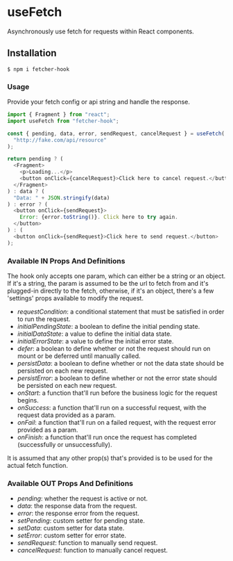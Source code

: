 # useFetch

Asynchronously use fetch for requests within React components.

## Installation

```
$ npm i fetcher-hook
```

### Usage

Provide your fetch config or api string and handle the response.

```javascript
import { Fragment } from "react";
import useFetch from "fetcher-hook";

const { pending, data, error, sendRequest, cancelRequest } = useFetch(
  "http://fake.com/api/resource"
);

return pending ? (
  <Fragment>
    <p>Loading...</p>
    <button onClick={cancelRequest}>Click here to cancel request.</button>
  </Fragment>
) : data ? (
  "Data: " + JSON.stringify(data)
) : error ? (
  <button onClick={sendRequest}>
    Error: {error.toString()}. Click here to try again.
  </button>
) : (
  <button onClick={sendRequest}>Click here to send request.</button>
);
```

### Available IN Props And Definitions

The hook only accepts one param, which can either be a string or an object. If it's a string, the param is assumed to be the url to fetch from and it's plugged-in directly to the fetch, otherwise, if it's an object, there's a few 'settings' props available to modify the request.

- _requestCondition_: a conditional statement that must be satisfied in order to run the request.
- _initialPendingState_: a boolean to define the initial pending state.
- _initialDataState_: a value to define the initial data state.
- _initialErrorState_: a value to define the initial error state.
- _defer_: a boolean to define whether or not the request should run on mount or be deferred until manually called.
- _persistData_: a boolean to define whether or not the data state should be persisted on each new request.
- _persistError_: a boolean to define whether or not the error state should be persisted on each new request.
- _onStart_: a function that'll run before the business logic for the request begins.
- _onSuccess_: a function that'll run on a successful request, with the request data provided as a param.
- _onFail_: a function that'll run on a failed request, with the request error provided as a param.
- _onFinish_: a function that'll run once the request has completed (successfully or unsuccessfully).

It is assumed that any other prop(s) that's provided is to be used for the actual fetch function.

### Available OUT Props And Definitions

- _pending_: whether the request is active or not.
- _data_: the response data from the request.
- _error_: the response error from the request.
- _setPending_: custom setter for pending state.
- _setData_: custom setter for data state.
- _setError_: custom setter for error state.
- _sendRequest_: function to manually send request.
- _cancelRequest_: function to manually cancel request.

